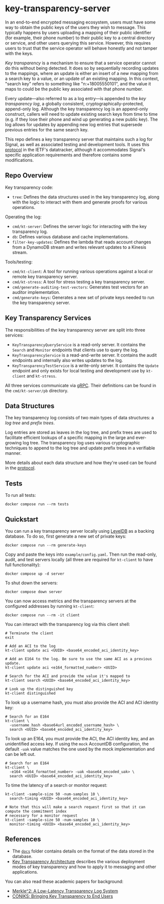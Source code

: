 key-transparency-server
========================

In an end-to-end encrypted messaging ecosystem, users must have some way to obtain the public keys of the users they wish to message.
This typically happens by users uploading a mapping of their public identifier (for example, their phone number)
to their public key to a central directory or service, and other users querying this service.
However, this requires users to trust that the service operator will behave honestly and not tamper with the keys.

_Key transparency_ is a mechanism to ensure that a service operator cannot do this without being detected.
It does so by sequentially recording updates to the mappings, where an update is either an insert of a new mapping
from a search key to a value, or an update of an existing mapping.
In this context, "search key" refers to something like "n:+18005550101", and the value it maps to could be the public key associated with that phone number.

Every update—also referred to as a log entry—is appended to the _key transparency log_,
a globally consistent, cryptographically-protected, append-only log.
Although the key transparency log is an append-only construct, callers will need to update existing search keys
from time to time (e.g. if they lose their phone and wind up generating a new public key).
The log allows for updates by appending new log entries that supersede previous entries for the same search key.

This repo defines a key transparency server that maintains such a log for Signal, as well as associated testing and development tools.
It uses this [protocol][ietf-protocol] in the IETF's datatracker, although it
accommodates Signal's specific application requirements and therefore contains some modifications.

[ietf-protocol]: https://datatracker.ietf.org/doc/draft-ietf-keytrans-protocol/

Repo Overview
-------------

Key transparency code:

- `tree`: Defines the data structures used in the key transparency log,
  along with the logic to interact with them and generate proofs for various operations.

Operating the log:

- `cmd/kt-server`: Defines the server logic for interacting with the key transparency log.
- `db`: Defines various database and cache implementations.
- `filter-key-updates`: Defines the lambda that reads account changes from a DynamoDB stream and writes relevant updates to a Kinesis stream.

Tools/testing:

- `cmd/kt-client`: A tool for running various operations against a local or remote key transparency server.
- `cmd/kt-stress`: A tool for stress testing a key transparency server.
- `cmd/generate-auditing-test-vectors`: Generates test vectors for an auditor implementation.
- `cmd/generate-keys`: Generates a new set of private keys needed to run the key transparency server.

Key Transparency Services
-------------------------

The responsibilities of the key transparency server are split into three services:

- `KeyTransparencyQueryService` is a read-only server.
  It contains the `Search` and `Monitor` endpoints that clients use
  to query the log.
- `KeyTransparencyService` is a read-and-write server.
  It contains the audit endpoints and internally also writes updates to the log.
- `KeyTransparencyTestService` is a write-only server.
  It contains the `Update` endpoint and only exists for local testing
  and development use by `kt-client` and `kt-stress`.

All three services communicate via [gRPC](https://grpc.io/).
Their definitions can be found in the `cmd/kt-server/pb` directory.

Data Structures
---------------

The key transparency log consists of two main types of data structures:
a _log tree_ and _prefix trees_.

Log entries are stored as leaves in the log tree, and prefix trees are used to facilitate
efficient lookups of a specific mapping in the large and ever-growing log tree.
The transparency log uses various cryptographic techniques to append to the log tree and update prefix trees in a verifiable manner.

More details about each data structure and how they're used can be found in the [protocol][ietf-protocol].

Tests
-----

To run all tests:

```shell
docker compose run --rm tests
```

Quickstart
----------

You can run a key transparency server locally using
[LevelDB](https://github.com/google/leveldb) as a backing database.
To do so, first generate a new set of private keys:

```shell
docker compose run --rm generate-keys
```

Copy and paste the keys into `example/config.yaml`. Then run the read-only,
audit, and test servers locally (all three are required for `kt-client`
to have full functionality):

```shell
docker compose up -d server
```

To shut down the servers:

```shell
docker compose down server
```

You can now access metrics and the transparency servers
at the configured addresses by running `kt-client`:

```shell
docker compose run --rm -it client
```

You can interact with the transparency log via this client shell:

```shell
# Terminate the client
exit
```

```shell
# Add an ACI to the log
kt-client update aci <UUID> <base64_encoded_aci_identity_key>

# Add an E164 to the log. Be sure to use the same ACI as a previous update.
kt-client update aci <e164_formatted_number> <UUID>

# Search for the ACI and provide the value it's mapped to
kt-client search <UUID> <base64_encoded_aci_identity_key>

# Look up the distinguished key
kt-client distinguished
```

To look up a username hash, you must also provide the ACI and ACI identity key:

```shell
# Search for an E164
kt-client \
  -username_hash <base64url_encoded_username_hash> \
  search <UUID> <base64_encoded_aci_identity_key>
```

To look up an E164, you must provide the ACI, the ACI identity key, and an unidentified access key.
If using the `mock` AccountDB configuration, the default `-uak` value matches the one used by the mock implementation and can be left out.

```shell
# Search for an E164
kt-client \
  -e164 <e164_formatted_number> -uak <base64_encoded_uak> \
  search <UUID> <base64_encoded_aci_identity_key>
```

To time the latency of a search or monitor request:

```shell
kt-client -sample-size 50 -num-samples 10 \
  search-timing <UUID> <base64_encoded_aci_identity_key>

# Note that this will make a search request first so that it can compute the commitment index
# necessary for a monitor request
kt-client -sample-size 50 -num-samples 10 \
  monitor-timing <UUID> <base64_encoded_aci_identity_key>
```

References
----------

- The [`docs`](./docs/) folder contains details on the format
  of the data stored in the database.
- [Key Transparency Architecture](https://datatracker.ietf.org/doc/draft-ietf-keytrans-architecture/)
  describes the various deployment modes of key transparency
  and how to apply it to messaging and other applications.

You can also read these academic papers for background:

- [Merkle^2: A Low-Latency Transparency Log System](https://eprint.iacr.org/2021/453)
- [CONIKS: Bringing Key Transparency to End Users](https://eprint.iacr.org/2014/1004)
